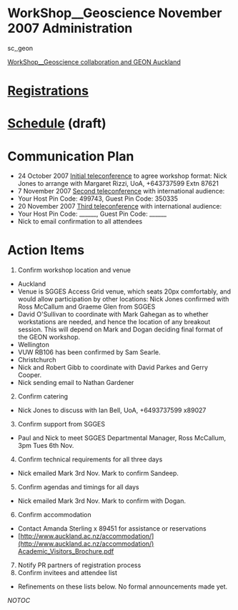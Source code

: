 # WorkShop__Geoscience November 2007 Administration

sc,,geon

[WorkShop__Geoscience collaboration and GEON Auckland](workshop__geoscience-collaboration-and-geon-auckland.md)

# [Registrations](workshop__geoscience-november-2007-registrations.md)

# [Schedule](workshop__geoscience-collaboration-and-geon-auckland-schedule.md) (draft)

# Communication Plan

- 24 October 2007
[Initial teleconference](meeting__geon-auckland-teleconference-1.md) to agree workshop format: Nick Jones to arrange with Margaret Rizzi, UoA, +643737599 Extn 87621
- 7 November 2007
[Second teleconference](meeting__geon-auckland-teleconference-2.md) with international audience:
- Your Host Pin Code: 499743, Guest Pin Code: 350335
- 20 November 2007
[Third teleconference](meeting__geon-auckland-teleconference-3.md) with international audience:
- Your Host Pin Code: ______, Guest Pin Code: ______
- Nick to email confirmation to all attendees

# Action Items

1. Confirm workshop location and venue
- Auckland
- Venue is SGGES Access Grid venue, which seats 20px comfortably, and would allow participation by other locations: Nick Jones confirmed with Ross McCallum and Graeme Glen from SGGES
- David O'Sullivan to coordinate with Mark Gahegan as to whether workstations are needed, and hence the location of any breakout session. This will depend on Mark and Dogan deciding final format of the GEON workshop.
- Wellington
- VUW RB106 has been confirmed by Sam Searle.
- Christchurch
- Nick and Robert Gibb to coordinate with David Parkes and Gerry Cooper.
- Nick sending email to Nathan Gardener
2. Confirm catering
- Nick Jones to discuss with Ian Bell, UoA, +6493737599 x89027
3. Confirm support from SGGES
- Paul and Nick to meet SGGES Departmental Manager, Ross McCallum, 3pm Tues 6th Nov.
4. Confirm technical requirements for all three days
- Nick emailed Mark 3rd Nov. Mark to confirm Sandeep.
5. Confirm agendas and timings for all days
- Nick emailed Mark 3rd Nov. Mark to confirm with Dogan.
6. Confirm accommodation
- Contact Amanda Sterling x 89451 for assistance or reservations
- [http://www.auckland.ac.nz/accommodation/](http://www.auckland.ac.nz/accommodation/)
[Academic_Visitors_Brochure.pdf](attachments/Academic_Visitors_Brochure.pdf)
7. Notify PR partners of registration process
8. Confirm invitees and attendee list
- Refinements on these lists below. No formal announcements made yet.

_*NOTOC*_
